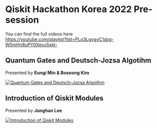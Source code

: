 # Qiskit Hackathon Korea 2022 Pre-session

You can find the full videos here  
https://youtube.com/playlist?list=PLo3LgvgvC1sbg-W5mHn8uPY0Xevu5xkt-

## Quantum Gates and Deutsch-Jozsa Algotihm

Presented by __Eungi Min & Boseong Kim__

[![Quantum Gates and Deutsch-Jozsa Algotihm](https://img.youtube.com/vi/f7FOnNzBIwQ/0.jpg)](https://youtu.be/f7FOnNzBIwQ)

## Introduction of Qiskit Modules

Presented by __Junghan Lee__

[![Introduction of Qiskit Modules](https://img.youtube.com/vi/ZpUHUqfF6wU/0.jpg)](https://youtu.be/ZpUHUqfF6wU)
